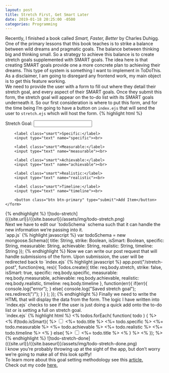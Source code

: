```yaml
---
layout: post
title: Stretch First, Get Smart Later
date: 2019-01-18 20:25:00 -0500
categories: Programming
---
```

Recently, I finished a book called <i> Smart, Faster, Better</i> by Charles Duhigg. One of the primary lessons that this book teaches is to strike a balance between wild dreams and pragmatic goals. The balance between thinking big and thinking small. So a strategy to achieve this balance is to create stretch goals supplemented with SMART goals. The idea here is that creating SMART goals provide one a more concrete plan to achieving their dreams. This type of system is something I want to implement in ToDoThis. As a disclaimer, I am going to disregard any frontend work, my main object is to get this feature working.<br>
We need to provide the user with a form to fill out where they detail their stretch goal, and every aspect of their SMART goals. Once they submit this form, the stretch goal will appear on the to-do list with its SMART goals underneath it. So our first consideration is where to put this form, and for the time being I’m going to have a button on `index.ejs` that will send the user to `stretch.ejs` which will host the form.
{% highlight html %}
<div class="container">
    <form method="POST" action="/stretch-post">
        <label>Stretch Goal:</label>
        <input type="text" name="stretch"><br>

        <label class="smart">Specific:</label>
        <input type="text" name="specific"><br>

        <label class="smart">Measurable:</label>
        <input type="text" name="measurable"><br>

        <label class="smart">Achievable:</label>
        <input type="text" name="achievable"><br>

        <label class="smart">Realistic:</label>
        <input type="text" name="realistic"><br>

        <label class="smart">Timeline:</label>
        <input type="text" name="timeline"><br>
        
        <button class="btn btn-primary" type="submit">Add Item</button>
    </form>
</div>
{% endhighlight %}
![todo-stretch]({{site.url}}/{{site.baseurl}}/assets/img/todo-stretch.png)<br>
Next we have to edit our `todoSchema` schema such that it can handle the new information we’re passing into it.<br>
`app.js`
{% highlight javascript %}
var todoSchema = new mongoose.Schema({
    title: String,
    strike: Boolean,
    isSmart: Boolean,
    specific: String,
    measurable: String,
    achievable: String,
    realistic: String,
    timeline: String
});
{% endhighlight %}
Now we can write our post request that will handle submissions of the form. Upon submission, the user will be redirected back to `index.ejs`
{% highlight javascript %}
app.post("/stretch-post", function(req, res){
    Todos.create({
        title: req.body.stretch,
        strike: false,
        isSmart: true,
        specific: req.body.specific,
        measurable: req.body.measurable,
        achievable: req.body.achievable,
        realistic: req.body.realistic,
        timeline: req.body.timeline
    }, function(err){
        if(err){
            console.log("error");
            } else{
                console.log("Saved stretch goal");
                res.redirect("/");
            }
        }
    );
});
{% endhighlight %}
Finally we need to write the HTML that will display the data from the form. The logic I have written into `index.ejs` checks to see if the user is just doing a quick add onto the to-do list or is setting a full on stretch goal.<br>
`index.ejs`
{% highlight html %}
<% todos.forEach( function( todo ) { %>
    <% if(todo.isSmart){ %>
        <div class="list-group collapse" style="display: inline;">  
            <input type="checkbox" class="form-check-input" 
                id="check<%= todo._id %>" 
                onclick="isChecked('check<%= todo._id %>', 'content<%= todo._id %>')">
            <label class="form-check-label" for="check<%= todo._id %>" 
                id="content<%= todo._id %>">
                <%= todo.title %>
            </label>
            <span id="delete"> 
                <a href="/destroy/<%= todo._id %>" title="Delete this todo item">
                    <span class="glyphicon glyphicon-trash"></span>
                </a>
            </span>
                <span class="list-group-item"><%= todo.specific %></span>
                <span class="list-group-item"><%= todo.measurable %></span>
                <span class="list-group-item"><%= todo.achievable %></span>
                <span class="list-group-item"><%= todo.realistic %></span>
                <span class="list-group-item"><%= todo.timeline %></span>
        </div>
    <% } else{ %>
    <span class="list-group-item list-group-item-action">  
        <input type="checkbox" class="form-check-input" 
            id="check<%= todo._id %>" 
            onclick="isChecked('check<%= todo._id %>', 'content<%= todo._id %>')">
        <label class="form-check-label" for="check<%= todo._id %>" 
            id="content<%= todo._id %>">
            <%= todo.title %>
        </label>
        <span id="delete"> 
            <a href="/destroy/<%= todo._id %>" title="Delete this todo item">
                <span class="glyphicon glyphicon-trash"></span>
            </a>
        </span>
    </span>
    <% } %>
<% }); %>
{% endhighlight %}
![todo-stretch-done]({{site.url}}/{{site.baseurl}}/assets/img/todo-stretch-done.png)<br>
I know you’re probably throwing up at the sight of the app, but don’t worry we’re going to make all of this look spiffy!<br>
To learn more about this goal setting methodology see this <a href="https://www.meaningfulhq.com/stretch-goals-smart-goals-examples.html">article.</a><br>
Check out my code <a href="https://github.com/gammaseeker/ToDoThis">here.</a>
